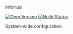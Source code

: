 [gem]: https://rubygems.org/gems/info_hub
[travis]: https://travis-ci.org/OnApp/info_hub

InfoHub

[![Gem Version](https://badge.fury.io/rb/info_hub.svg)][gem]
[![Build Status](https://travis-ci.org/OnApp/info_hub.svg?branch=master)][travis]

System-wide configuration.
